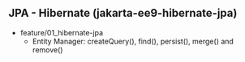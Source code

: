 ## JPA - Hibernate (jakarta-ee9-hibernate-jpa)
* feature/01_hibernate-jpa
	- Entity Manager: createQuery(), find(), persist(), merge() and remove()
